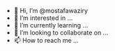 - 👋 Hi, I’m @mostafawaziry
- 👀 I’m interested in ...
- 🌱 I’m currently learning ...
- 💞️ I’m looking to collaborate on ...
- 📫 How to reach me ...

<!---
mostafawaziry/mostafawaziry is a ✨ special ✨ repository because its `README.md` (this file) appears on your GitHub profile.
You can click the Preview link to take a look at your changes.
--->
